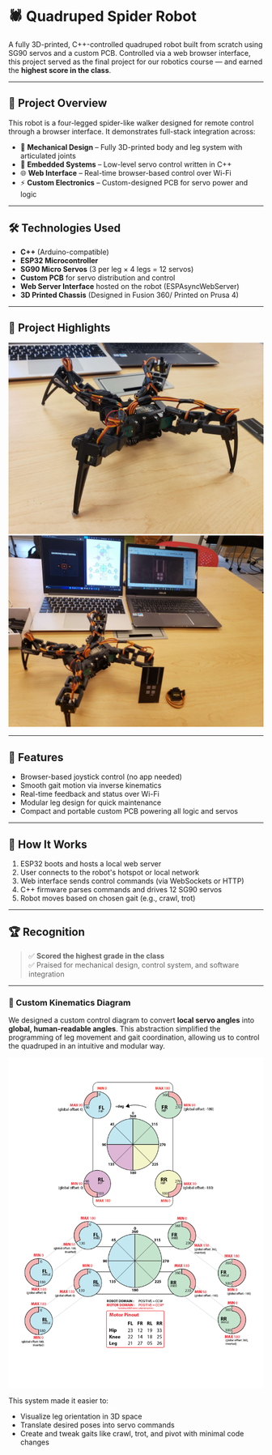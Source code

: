 # 🕷️ Quadruped Spider Robot

A fully 3D-printed, C++-controlled quadruped robot built from scratch using SG90 servos and a custom PCB. Controlled via a web browser interface, this project served as the final project for our robotics course — and earned the **highest score in the class**.

---

## 🎯 Project Overview

This robot is a four-legged spider-like walker designed for remote control through a browser interface. It demonstrates full-stack integration across:

- 🦾 **Mechanical Design** – Fully 3D-printed body and leg system with articulated joints
- 🧠 **Embedded Systems** – Low-level servo control written in C++
- 🌐 **Web Interface** – Real-time browser-based control over Wi-Fi
- ⚡ **Custom Electronics** – Custom-designed PCB for servo power and logic

---

## 🛠️ Technologies Used

- **C++** (Arduino-compatible)
- **ESP32 Microcontroller**
- **SG90 Micro Servos** (3 per leg × 4 legs = 12 servos)
- **Custom PCB** for servo distribution and control
- **Web Server Interface** hosted on the robot (ESPAsyncWebServer)
- **3D Printed Chassis** (Designed in Fusion 360/ Printed on Prusa 4)

---

## 📸 Project Highlights

![Robot Final Design](Project_imgs/spider_1.jpg)
![Web UI](Project_imgs/spider_4.jpg)

---

## 🧠 Features

- Browser-based joystick control (no app needed)
- Smooth gait motion via inverse kinematics
- Real-time feedback and status over Wi-Fi
- Modular leg design for quick maintenance
- Compact and portable custom PCB powering all logic and servos

---

## 🚀 How It Works

1. ESP32 boots and hosts a local web server
2. User connects to the robot's hotspot or local network
3. Web interface sends control commands (via WebSockets or HTTP)
4. C++ firmware parses commands and drives 12 SG90 servos
5. Robot moves based on chosen gait (e.g., crawl, trot)

---

## 🏆 Recognition

> ✅ **Scored the highest grade in the class**  
> ✅ Praised for mechanical design, control system, and software integration

---

### 🧭 Custom Kinematics Diagram

We designed a custom control diagram to convert **local servo angles** into **global, human-readable angles**. This abstraction simplified the programming of leg movement and gait coordination, allowing us to control the quadruped in an intuitive and modular way.

![Kinematics Diagram](motor-diagram.png)

This system made it easier to:
- Visualize leg orientation in 3D space
- Translate desired poses into servo commands
- Create and tweak gaits like crawl, trot, and pivot with minimal code changes


